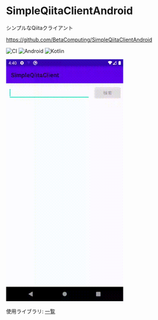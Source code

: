 # SimpleQiitaClientAndroid

シンプルなQiitaクライアント

https://github.com/BetaComputing/SimpleQiitaClientAndroid

![CI](https://github.com/BetaComputing/SimpleQiitaClientAndroid/workflows/CI/badge.svg)
![Android](https://img.shields.io/static/v1?label=platform&message=Android&color=green)
![Kotlin](https://img.shields.io/static/v1?label=language&message=Kotlin&color=orange)

![image](image.gif)


使用ライブラリ: [一覧](LIBRARIES.md)
